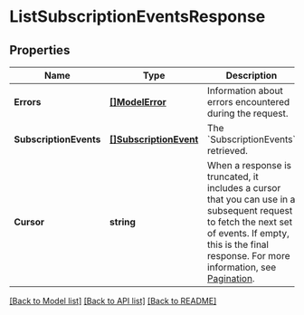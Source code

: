 # ListSubscriptionEventsResponse

## Properties
Name | Type | Description | Notes
------------ | ------------- | ------------- | -------------
**Errors** | [**[]ModelError**](Error.md) | Information about errors encountered during the request. | [optional] [default to null]
**SubscriptionEvents** | [**[]SubscriptionEvent**](SubscriptionEvent.md) | The &#x60;SubscriptionEvents&#x60; retrieved. | [optional] [default to null]
**Cursor** | **string** | When a response is truncated, it includes a cursor that you can  use in a subsequent request to fetch the next set of events.  If empty, this is the final response.  For more information, see [Pagination](https://developer.squareup.com/docs/docs/working-with-apis/pagination). | [optional] [default to null]

[[Back to Model list]](../README.md#documentation-for-models) [[Back to API list]](../README.md#documentation-for-api-endpoints) [[Back to README]](../README.md)

